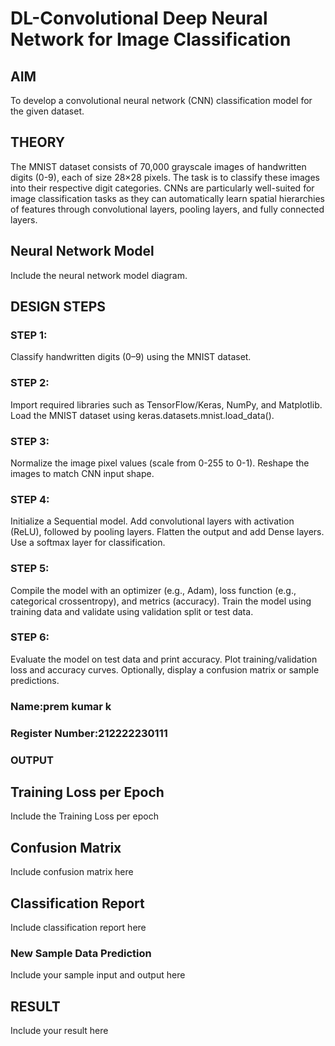 # DL-Convolutional Deep Neural Network for Image Classification

## AIM
To develop a convolutional neural network (CNN) classification model for the given dataset.

## THEORY
The MNIST dataset consists of 70,000 grayscale images of handwritten digits (0-9), each of size 28×28 pixels. The task is to classify these images into their respective digit categories. CNNs are particularly well-suited for image classification tasks as they can automatically learn spatial hierarchies of features through convolutional layers, pooling layers, and fully connected layers.

## Neural Network Model
Include the neural network model diagram.

## DESIGN STEPS
### STEP 1: 
Classify handwritten digits (0–9) using the MNIST dataset.


### STEP 2: 
Import required libraries such as TensorFlow/Keras, NumPy, and Matplotlib. Load the MNIST dataset using keras.datasets.mnist.load_data().


### STEP 3: 
Normalize the image pixel values (scale from 0-255 to 0-1). Reshape the images to match CNN input shape.




### STEP 4: 
Initialize a Sequential model. Add convolutional layers with activation (ReLU), followed by pooling layers. Flatten the output and add Dense layers. Use a softmax layer for classification.


### STEP 5: 
Compile the model with an optimizer (e.g., Adam), loss function (e.g., categorical crossentropy), and metrics (accuracy). Train the model using training data and validate using validation split or test data.


### STEP 6: 
Evaluate the model on test data and print accuracy. Plot training/validation loss and accuracy curves. Optionally, display a confusion matrix or sample predictions.




### Name:prem kumar k

### Register Number:212222230111
### OUTPUT

## Training Loss per Epoch

Include the Training Loss per epoch

## Confusion Matrix

Include confusion matrix here

## Classification Report
Include classification report here

### New Sample Data Prediction
Include your sample input and output here

## RESULT
Include your result here
